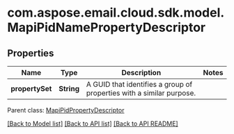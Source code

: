 
# com.aspose.email.cloud.sdk.model.MapiPidNamePropertyDescriptor

## Properties
Name | Type | Description | Notes
------------ | ------------- | ------------- | -------------
**propertySet** | **String** | A GUID that identifies a group of properties with a similar purpose.              | 

 Parent class: [MapiPidPropertyDescriptor](MapiPidPropertyDescriptor.md)
    
    


[[Back to Model list]](README.md#documentation-for-models) [[Back to API list]](README.md#documentation-for-api-endpoints) [[Back to API README]](README.md)

